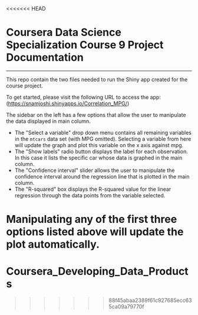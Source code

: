 <<<<<<< HEAD
# Coursera Data Science Specialization Course 9 Project Documentation

---

This repo contain the two files needed to run the Shiny app created for the course project.

To get started, please visit the following URL to access the app:
(https://snamjoshi.shinyapps.io/Correlation_MPG/)

The sidebar on the left has a few options that allow the user to manipulate the data displayed in main column. 

- The "Select a variable" drop down menu contains all remaining variables in the `mtcars` data set (with MPG omitted). Selecting a variable from here will update the graph and plot this variable on the x axis against mpg.
- The "Show labels" radio button displays the label for each observation. In this case it lists the specific car whose data is graphed in the main column.
- The "Confidence interval" slider allows the user to manipulate the confidence interval around the regression line that is plotted in the main column.
- The "R-squared" box displays the R-squared value for the linear regression through the data points from the variable selected.

Manipulating any of the first three options listed above will update the plot automatically.
=======
# Coursera_Developing_Data_Products
>>>>>>> 88f45abaa2389f61c927685ecc635ca09a79770f
